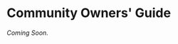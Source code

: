 <!-- 

    Main Resource/Community Owners' Guide
    READ THIS FIRST BEFORE MAKING ANY EDITS BELOW!

    This Docsify documentation uses a custom-made html style to be able to format completely
    different types of lists.
    This system is implemented so that this guide can be written in legislation-style format.

    When to use heading formats and which:

# Text                                  - Heading 1: Used for the title in the documentation
## Text                                 - Heading 2: Used for "Parts" (e.g. Part I. Preliminary)
### Text                                - Heading 3: Used for section titles.

    For longer sections, you may split them into subsections with a level 1 indented list.

1. Level 1 indented list                - Subsection
                                          (uses a list format in (1), (2), (3) ...)
    1. Level 2 indented list            - Used for paragraphs
                                          (will print out lists in (a), (b), (c) ... )
        1. Level 3 indented list        - Used for subparagraphs
                                          (prints out lists in lowercase roman numerals)
            1. Level 4 indented list    - Used for sub-subparagraphs
                                          (similar to paragraphs but uses uppercase letters)

    For interpretation (or "definitions") sections with multiple words, you can use a special type of
    bulleted list but uses a "+" instead of "-" (also uses a custom-made html style), like this:

+ **"word"** means ...

-->

# Community Owners' Guide

*Coming Soon.*